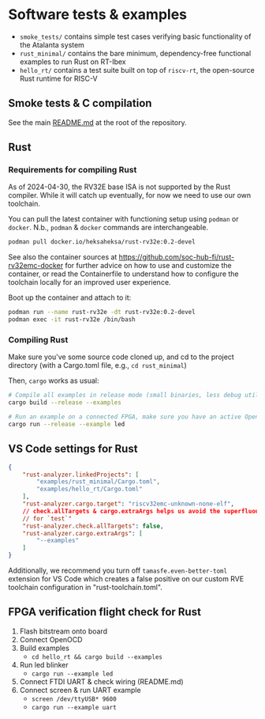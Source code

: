 # Software tests & examples

- `smoke_tests/` contains simple test cases verifying basic functionality of the Atalanta system
- `rust_minimal/` contains the bare minimum, dependency-free functional examples to run Rust on
  RT-Ibex
- `hello_rt/` contains a test suite built on top of `riscv-rt`, the open-source Rust runtime for
  RISC-V

## Smoke tests & C compilation

See the main [README.md](../README.md) at the root of the repository.

## Rust

### Requirements for compiling Rust

As of 2024-04-30, the RV32E base ISA is not supported by the Rust compiler. While it will catch up
eventually, for now we need to use our own toolchain.

You can pull the latest container with functioning setup using `podman` or `docker`. N.b., `podman`
& `docker` commands are interchangeable.

```sh
podman pull docker.io/heksaheksa/rust-rv32e:0.2-devel
```

See also the container sources at <https://github.com/soc-hub-fi/rust-rv32emc-docker> for further
advice on how to use and customize the container, or read the Containerfile to understand how to
configure the toolchain locally for an improved user experience.

Boot up the container and attach to it:

```sh
podman run --name rust-rv32e -dt rust-rv32e:0.2-devel
podman exec -it rust-rv32e /bin/bash
```

### Compiling Rust

Make sure you've some source code cloned up, and cd to the project directory (with a Cargo.toml file, e.g., `cd rust_minimal`)

Then, `cargo` works as usual:

```sh
# Compile all examples in release mode (small binaries, less debug utilities)
cargo build --release --examples

# Run an example on a connected FPGA, make sure you have an active OpenOCD connection or similar
cargo run --release --example led
```

## VS Code settings for Rust

```json
{
    "rust-analyzer.linkedProjects": [
        "examples/rust_minimal/Cargo.toml",
        "examples/hello_rt/Cargo.toml"
    ],
    "rust-analyzer.cargo.target": "riscv32emc-unknown-none-elf",
    // check.allTargets & cargo.extraArgs helps us avoid the superfluous error on "can't find crate
    // for `test`"
    "rust-analyzer.check.allTargets": false,
    "rust-analyzer.cargo.extraArgs": [
        "--examples"
    ]
}
```

Additionally, we recommend you turn off `tamasfe.even-better-toml` extension for VS Code which
creates a false positive on our custom RVE toolchain configuration in "rust-toolchain.toml".

## FPGA verification flight check for Rust

1. Flash bitstream onto board
2. Connect OpenOCD
3. Build examples
    - `cd hello_rt && cargo build --examples`
4. Run led blinker
    - `cargo run --example led`
5. Connect FTDI UART & check wiring (README.md)
6. Connect screen & run UART example
    - `screen /dev/ttyUSB* 9600`
    - `cargo run --example uart`
